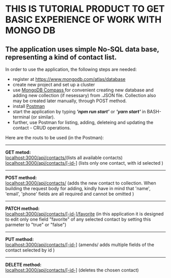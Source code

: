 <h1> THIS IS TUTORIAL PRODUCT TO GET BASIC EXPERIENCE OF WORK WITH MONGO DB </h1>
<h2> The application uses simple No-SQL data base, representing a kind of contact list. </h2> 

In order to use the application, the following steps are needed:
- register at https://www.mongodb.com/atlas/database
- create new project and set up a cluster
- use <a href='https://www.mongodb.com/try/download/compass'> MongoDB Compass </a> for convenient creating new database and adding new collection (if nesessary) from .JSON file.
Collection also may be created later manually, through POST method. 
- install <a href='https://www.postman.com/downloads/'>Postman </a>
- start the application by typing ***'npm run start'*** or ***'yarn start'*** in BASH-terminal (or similar).
- further, use Postman for listing, adding, deleteing and updating the contact - CRUD operations.

Here are the routs to be used (in the Postman): <hr>
**GET metod:** <br>
<localhost:3000/api/contacts/>(lists all available contacts) <br>
<localhost:3000/api/contacts/[-id-]> (lists only one contact, with id selected ) <hr>

**POST method:** <br>
<localhost:3000/api/contacts/> (adds the new contact to collection. When building the request body for adding, kindly have in mind that 'name', 'email', 'phone' fields are all required and cannot be omitted ) <hr>

**PATCH method:** <br>
<localhost:3000/api/contacts/[-id-]/favorite> (in this application it is designed to edit only one field "favorite" of any selected contact by setting this parmeter to "true" or "false") <hr>

**PUT method:** <br>
<localhost:3000/api/contacts/[-id-]> (amends/ adds multiple fields of the contact selected by id ) <hr>

**DELETE method:** <br>
<localhost:3000/api/contacts/[-id-]> (deletes the chosen contact)

